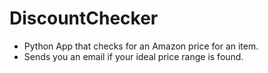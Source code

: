 # DiscountChecker
- Python App that checks for an Amazon price for an item.
- Sends you an email if your ideal price range is found.
